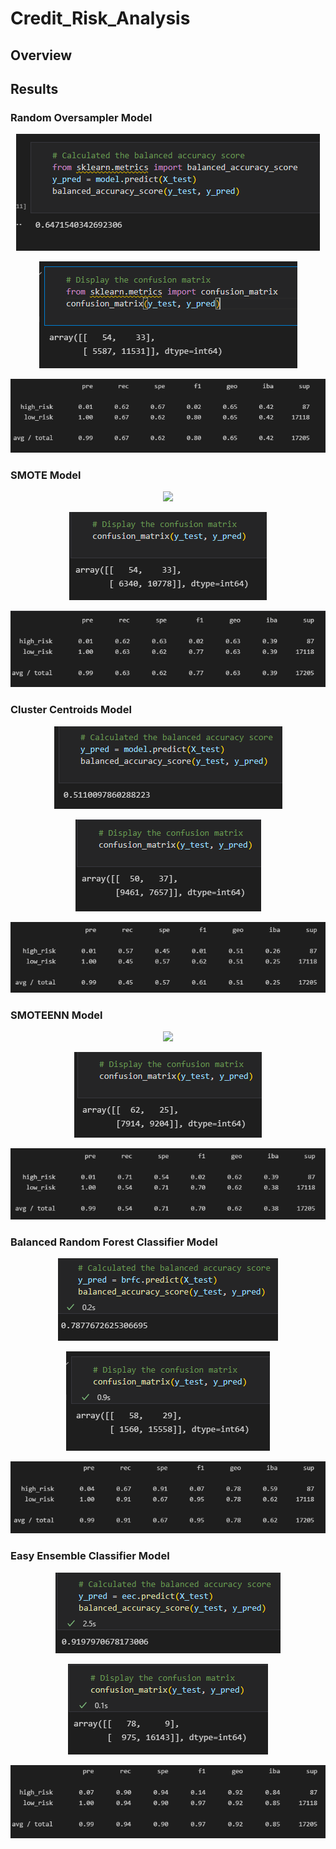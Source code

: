 # Credit_Risk_Analysis
## Overview

## Results
### Random Oversampler Model

<p align='center'> <img src="images/rosaccuracy.png"> </p>
<p align='center'> <img src="images/roscm.png"> </p>
<p align='center'> <img src="images/roscri.png"> </p>

### SMOTE Model

<p align='center'> <img src="images/smotesaccuracy.png"> </p>
<p align='center'> <img src="images/smotecm.png"> </p>
<p align='center'> <img src="images/smotecri.png"> </p>

### Cluster Centroids Model

<p align='center'> <img src="images/ccaccuracy.png"> </p>
<p align='center'> <img src="images/cccm.png"> </p>
<p align='center'> <img src="images/cccri.png"> </p>  

### SMOTEENN Model

<p align='center'> <img src="images/smoteennsaccuracy.png"> </p>
<p align='center'> <img src="images/smoteenncm.png"> </p>
<p align='center'> <img src="images/smoteenncri.png"> </p>
  
### Balanced Random Forest Classifier Model

<p align='center'> <img src="images/brfcaccuracy.png"> </p>
<p align='center'> <img src="images/brfccm.png"> </p>
<p align='center'> <img src="images/brfccri.png"> </p>

### Easy Ensemble Classifier Model

<p align='center'> <img src="images/eecaccuracy.png"> </p>
<p align='center'> <img src="images/eeccm.png"> </p>
<p align='center'> <img src="images/eeccri.png"> </p>
